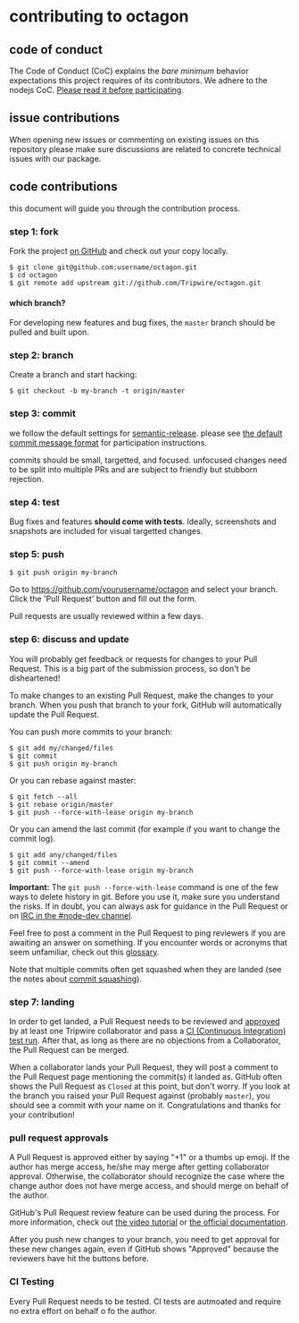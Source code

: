 # contributing to octagon

## code of conduct

The Code of Conduct (CoC) explains the *bare minimum* behavior
expectations this project requires of its contributors.  We adhere to the nodejs CoC.
[Please read it before participating](https://github.com/nodejs/node/blob/master/CODE_OF_CONDUCT.md).

## issue contributions

When opening new issues or commenting on existing issues on this repository
please make sure discussions are related to concrete technical issues with our package.

## code contributions

this document will guide you through the contribution process.

### step 1: fork

Fork the project [on GitHub](https://github.com/Tripwire/octagon) and check out your
copy locally.

```text
$ git clone git@github.com:username/octagon.git
$ cd octagon
$ git remote add upstream git://github.com/Tripwire/octagon.git
```

#### which branch?

For developing new features and bug fixes, the `master` branch should be pulled
and built upon.

### step 2: branch

Create a branch and start hacking:

```text
$ git checkout -b my-branch -t origin/master
```

### step 3: commit

we follow the default settings for [semantic-release](https://github.com/semantic-release/semantic-release).  please see [the default commit message format](https://github.com/semantic-release/semantic-release#default-commit-message-format) for participation instructions.

commits should be small, targetted, and focused.  unfocused changes need to be split into multiple PRs and are subject to friendly but stubborn rejection.

### step 4: test

Bug fixes and features **should come with tests**.  Ideally, screenshots and snapshots are included for visual targetted changes.

### step 5: push

```text
$ git push origin my-branch
```

Go to https://github.com/yourusername/octagon and select your branch.
Click the 'Pull Request' button and fill out the form.

Pull requests are usually reviewed within a few days.

### step 6: discuss and update

You will probably get feedback or requests for changes to your Pull Request.
This is a big part of the submission process, so don't be disheartened!

To make changes to an existing Pull Request, make the changes to your branch.
When you push that branch to your fork, GitHub will automatically update the
Pull Request.

You can push more commits to your branch:

```text
$ git add my/changed/files
$ git commit
$ git push origin my-branch
```

Or you can rebase against master:

```text
$ git fetch --all
$ git rebase origin/master
$ git push --force-with-lease origin my-branch
```

Or you can amend the last commit (for example if you want to change the commit
log).

```text
$ git add any/changed/files
$ git commit --amend
$ git push --force-with-lease origin my-branch
```

**Important:** The `git push --force-with-lease` command is one of the few ways
to delete history in git. Before you use it, make sure you understand the risks.
If in doubt, you can always ask for guidance in the Pull Request or on
[IRC in the #node-dev channel](https://webchat.freenode.net?channels=node-dev&uio=d4).

Feel free to post a comment in the Pull Request to ping reviewers if you are
awaiting an answer on something. If you encounter words or acronyms that
seem unfamiliar, check out this
[glossary](https://sites.google.com/a/chromium.org/dev/glossary).

Note that multiple commits often get squashed when they are landed (see the
notes about [commit squashing](#commit-squashing)).

### step 7: landing

In order to get landed, a Pull Request needs to be reviewed and
[approved](#getting-approvals-for-your-pull-request) by
at least one Tripwire collaborator and pass a
[CI (Continuous Integration) test run](#ci-testing).
After that, as long as there are no objections
from a Collaborator, the Pull Request can be merged.

When a collaborator lands your Pull Request, they will post
a comment to the Pull Request page mentioning the commit(s) it
landed as. GitHub often shows the Pull Request as `Closed` at this
point, but don't worry. If you look at the branch you raised your
Pull Request against (probably `master`), you should see a commit with
your name on it. Congratulations and thanks for your contribution!


### pull request approvals

A Pull Request is approved either by saying "+1" or a thumbs up emoji.  If the author
has merge access, he/she may merge after getting collaborator approval.  Otherwise,
the collaborator should recognize the case where the change author does not have
merge access, and should merge on behalf of the author.

GitHub's Pull Request review feature can be used during the process.
For more information, check out
[the video tutorial](https://www.youtube.com/watch?v=HW0RPaJqm4g)
or [the official documentation](https://help.github.com/articles/reviewing-changes-in-pull-requests/).

After you push new changes to your branch, you need to get
approval for these new changes again, even if GitHub shows "Approved"
because the reviewers have hit the buttons before.

### CI Testing

Every Pull Request needs to be tested.  CI tests are autmoated and require no extra
effort on behalf o fo the author.
